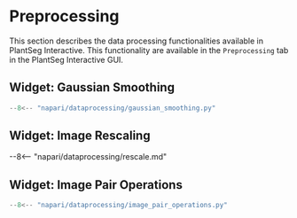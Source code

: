 # Preprocessing

This section describes the data processing functionalities available in PlantSeg Interactive. This functionality are available in the `Preprocessing` tab in the PlantSeg Interactive GUI.

## Widget: Gaussian Smoothing

```python exec="1" html="1"
--8<-- "napari/dataprocessing/gaussian_smoothing.py"
```

## Widget: Image Rescaling

--8<-- "napari/dataprocessing/rescale.md"

## Widget: Image Pair Operations

```python exec="1" html="1"
--8<-- "napari/dataprocessing/image_pair_operations.py"
```
